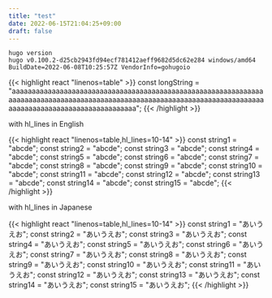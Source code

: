 ```yaml
---
title: "test"
date: 2022-06-15T21:04:25+09:00
draft: false
---
```


```
hugo version
hugo v0.100.2-d25cb2943fd94ecf781412aeff9682d5dc62e284 windows/amd64 BuildDate=2022-06-08T10:25:57Z VendorInfo=gohugoio
```

{{< highlight react "linenos=table" >}}
const longString = "aaaaaaaaaaaaaaaaaaaaaaaaaaaaaaaaaaaaaaaaaaaaaaaaaaaaaaaaaaaaaaaaaaaaaaaaaaaaaaaaaaaaaaaaaaaaaaaaaaaaaaaaaaaaaaaaaaaaaaaaaaaaaaaaaaaaaaaaaaaaaaaaaaaaaaaaaaaaaaa";
{{< /highlight >}}

with hl_lines in English

{{< highlight react "linenos=table,hl_lines=10-14" >}}
const string1 = "abcde";
const string2 = "abcde";
const string3 = "abcde";
const string4 = "abcde";
const string5 = "abcde";
const string6 = "abcde";
const string7 = "abcde";
const string8 = "abcde";
const string9 = "abcde";
const string10 = "abcde";
const string11 = "abcde";
const string12 = "abcde";
const string13 = "abcde";
const string14 = "abcde";
const string15 = "abcde";
{{< /highlight >}}

with hl_lines in Japanese

{{< highlight react "linenos=table,hl_lines=10-14" >}}
const string1 = "あいうえお";
const string2 = "あいうえお";
const string3 = "あいうえお";
const string4 = "あいうえお";
const string5 = "あいうえお";
const string6 = "あいうえお";
const string7 = "あいうえお";
const string8 = "あいうえお";
const string9 = "あいうえお";
const string10 = "あいうえお";
const string11 = "あいうえお";
const string12 = "あいうえお";
const string13 = "あいうえお";
const string14 = "あいうえお";
const string15 = "あいうえお";
{{< /highlight >}}